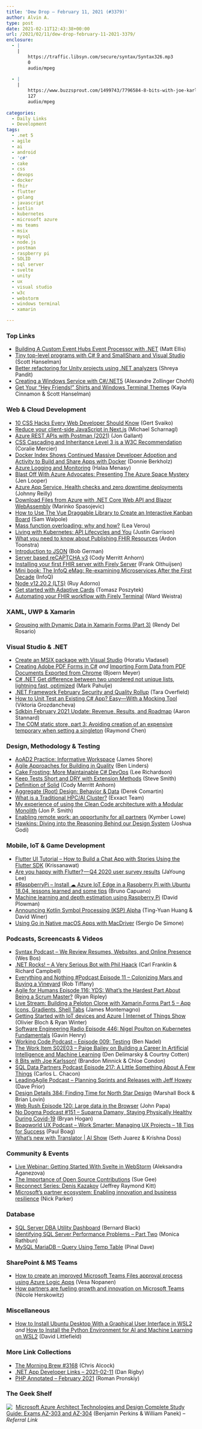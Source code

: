 ```yaml
---
title: 'Dew Drop – February 11, 2021 (#3379)'
author: Alvin A.
type: post
date: 2021-02-11T12:43:38+00:00
url: /2021/02/11/dew-drop-february-11-2021-3379/
enclosure:
  - |
    |
        https://traffic.libsyn.com/secure/syntax/Syntax326.mp3
        0
        audio/mpeg
        
  - |
    |
        https://www.buzzsprout.com/1499743/7796584-8-bits-with-joe-karlsson.mp3?blob_id=34668424
        127
        audio/mpeg
        
categories:
  - Daily Links
  - Development
tags:
  - .net 5
  - agile
  - ai
  - android
  - 'c#'
  - cake
  - css
  - devops
  - docker
  - fhir
  - flutter
  - golang
  - javascript
  - kotlin
  - kubernetes
  - microsoft azure
  - ms teams
  - msix
  - mysql
  - node.js
  - postman
  - raspberry pi
  - SOLID
  - sql server
  - svelte
  - unity
  - ux
  - visual studio
  - w3c
  - webstorm
  - windows terminal
  - xamarin

---
```

### <a name="top"></a>Top Links

  * <a href="https://devblogs.microsoft.com/azure-sdk/custom-event-processor/?WT.mc_id=DOP-MVP-4025064" target="_blank" rel="noopener">Building A Custom Event Hubs Event Processor with .NET</a> (Matt Ellis)
  * <a href="http://feeds.hanselman.com/~/643974152/0/scotthanselman~Tiny-toplevel-programs-with-C-and-SmallSharp-and-Visual-Studio" target="_blank" rel="noopener">Tiny top-level programs with C# 9 and SmallSharp and Visual Studio</a> (Scott Hanselman)
  * <a href="https://devblogs.microsoft.com/visualstudio/guest-post-better-refactoring-for-unity-projects-using-net-analyzers/?WT.mc_id=DOP-MVP-4025064" target="_blank" rel="noopener">Better refactoring for Unity projects using .NET analyzers</a> (Shreya Pandit)
  * <a href="https://devblogs.microsoft.com/ifdef-windows/creating-a-windows-service-with-c-net5/?WT.mc_id=DOP-MVP-4025064" target="_blank" rel="noopener">Creating a Windows Service with C#/.NET5</a> (Alexandre Zollinger Chohfi)
  * <a href="https://twitter.com/cinnamon_msft/status/1359794914595274752?s=27" target="_blank" rel="noopener">Get Your &#8220;Hey Friends!&#8221; Shirts and Windows Terminal Themes</a> (Kayla Cinnamon & Scott Hanselman)



### <a name="web"></a>Web & Cloud Development

  * <a href="https://www.freecodecamp.org/news/10-css-hacks-every-web-developer-should-know/" target="_blank" rel="noopener">10 CSS Hacks Every Web Developer Should Know</a> (Gert Svaiko)
  * <a href="https://justmarkup.com/articles/2021-02-15-recude-client-js-next-js/" target="_blank" rel="noopener">Reduce your client-side JavaScript in Next.js</a> (Michael Scharnagl)
  * <a href="http://feedproxy.google.com/~r/jongallant/~3/vtoes1THJKQ/" target="_blank" rel="noopener">Azure REST APIs with Postman (2021)</a> (Jon Gallant)
  * <a href="https://www.w3.org/blog/news/archives/8921" target="_blank" rel="noopener">CSS Cascading and Inheritance Level 3 is a W3C Recommendation</a> (Coralie Mercier)
  * <a href="https://www.docker.com/blog/docker-index-shows-continued-massive-developer-adoption-and-activity-to-build-and-share-apps-with-docker/" target="_blank" rel="noopener">Docker Index Shows Continued Massive Developer Adoption and Activity to Build and Share Apps with Docker</a> (Donnie Berkholz)
  * <a href="https://techcommunity.microsoft.com/t5/fasttrack-for-azure/azure-logging-and-monitoring/ba-p/2118401?WT.mc_id=DOP-MVP-4025064" target="_blank" rel="noopener">Azure Logging and Monitoring</a> (Halaa Menasy)
  * <a href="https://dev.to/azure/blast-off-with-azure-advocates-presenting-the-azure-space-mystery-mdd" target="_blank" rel="noopener">Blast Off With Azure Advocates: Presenting The Azure Space Mystery</a> (Jen Looper)
  * <a href="http://blog.johnnyreilly.com/2021/02/azure-app-service-health-checks-and-zero-downtime-deployments.html" target="_blank" rel="noopener">Azure App Service, Health checks and zero downtime deployments</a> (Johnny Reilly)
  * <a href="https://code-maze.com/download-files-from-azure-with-net-core-web-api-and-blazor-webassembly/" target="_blank" rel="noopener">Download Files from Azure with .NET Core Web API and Blazor WebAssembly</a> (Marinko Spasojevic)
  * <a href="https://hackernoon.com/how-to-use-the-vue-draggable-library-to-create-an-interactive-kanban-board-0y2j33zh?source=rss" target="_blank" rel="noopener">How to Use The Vue Draggable Library to Create an Interactive Kanban Board</a> (Sam Walpole)
  * <a href="http://feedproxy.google.com/~r/leaverou/~3/t5_WSFJORyY/" target="_blank" rel="noopener">Mass function overloading: why and how?</a> (Lea Verou)
  * <a href="https://thenewstack.io/living-with-kubernetes-api-lifecycles-and-you/" target="_blank" rel="noopener">Living with Kubernetes: API Lifecycles and You</a> (Justin Garrison)
  * <a href="https://fire.ly/2021/02/10/what-you-need-to-know-about-publishing-fhir-resources/" target="_blank" rel="noopener">What you need to know about Publishing FHIR Resources</a> (Ardon Toonstra)
  * <a href="https://techcommunity.microsoft.com/t5/microsoft-365-pnp-blog/introduction-to-json/ba-p/2049369?WT.mc_id=DOP-MVP-4025064" target="_blank" rel="noopener">Introduction to JSON</a> (Bob German)
  * <a href="https://codyanhorn.tech/blog/2021/02/10/Server-based-reCAPTCHA-v3.html" target="_blank" rel="noopener">Server based reCAPTCHA v3</a> (Cody Merritt Anhorn)
  * <a href="https://fire.ly/2021/02/09/installing-your-first-fhir-server-with-firely-server/" target="_blank" rel="noopener">Installing your first FHIR server with Firely Server</a> (Frank Olthuijsen)
  * <a href="https://www.infoq.com/minibooks/reexamining-microservices/?utm_campaign=infoq_content&utm_source=infoq&utm_medium=feed&utm_term=global" target="_blank" rel="noopener">Mini book: The InfoQ eMag: Re-examining Microservices After the First Decade</a> (InfoQ)
  * <a href="https://nodejs.org/en/blog/release/v12.20.2" target="_blank" rel="noopener">Node v12.20.2 (LTS)</a> (Ruy Adorno)
  * <a href="https://techcommunity.microsoft.com/t5/microsoft-365-pnp-blog/get-started-with-adaptive-cards/ba-p/2048786?WT.mc_id=DOP-MVP-4025064" target="_blank" rel="noopener">Get started with Adaptive Cards</a> (Tomasz Poszytek)
  * <a href="https://fire.ly/2021/02/10/automating-your-fhir-workflow-with-firely-terminal/" target="_blank" rel="noopener">Automating your FHIR workflow with Firely Terminal</a> (Ward Weistra)



### <a name="silverlight"></a>XAML, UWP & Xamarin

  * <a href="https://www.xamboy.com/2021/02/10/grouping-with-dynamic-data-in-xamarin-forms-part-3/" target="_blank" rel="noopener">Grouping with Dynamic Data in Xamarin Forms (Part 3)</a> (Rendy Del Rosario)



### <a name="dotnet"></a>Visual Studio & .NET

  * <a href="https://www.advancedinstaller.com/msix-package-in-visual-studio.html" target="_blank" rel="noopener">Create an MSIX package with Visual Studio</a> (Horatiu Vladasel)
  * <a href="https://www.textcontrol.com/blog/2021/02/10/creating-adobe-pdf-forms-in-csharp/" target="_blank" rel="noopener">Creating Adobe PDF Forms in C#</a> _and_ <a href="https://www.textcontrol.com/blog/2021/02/11/importing-form-data-from-pdf-documents-exported-from-chrome/" target="_blank" rel="noopener">Importing Form Data from PDF Documents Exported from Chrome</a> (Bjoern Meyer)
  * <a href="http://feedproxy.google.com/~r/MetadataConsulting/~3/ZGnQ5wmABUU/CSharp-dotNet-Get-difference-between-two-unordered-not-unique-lists-lightning-fast-optimized.html" target="_blank" rel="noopener">C# .NET Get difference between two unordered not unique lists, lightning fast, optimized</a> (Mark Pahulje)
  * <a href="https://devblogs.microsoft.com/dotnet/net-framework-february-security-and-quality-rollup/?WT.mc_id=DOP-MVP-4025064" target="_blank" rel="noopener">.NET Framework February Security and Quality Rollup</a> (Tara Overfield)
  * <a href="https://feeds.telerik.com/link/10828/14278992/how-to-unit-test-existing-csharp-app-easy-with-mocking-tool" target="_blank" rel="noopener">How to Unit Test an Existing C# App? Easy—With a Mocking Tool</a> (Viktoria Grozdancheva)
  * <a href="http://www.aaronstannard.com/sdkbin-update-feb2021/" target="_blank" rel="noopener">Sdkbin February 2021 Update: Revenue, Results, and Roadmap</a> (Aaron Stannard)
  * <a href="https://devblogs.microsoft.com/oldnewthing/20210210-06/?p=104839" target="_blank" rel="noopener">The COM static store, part 3: Avoiding creation of an expensive temporary when setting a singleton</a> (Raymond Chen)



### <a name="design"></a>Design, Methodology & Testing

  * <a href="https://www.jamesshore.com/v2/books/aoad2/informative_workspace" target="_blank" rel="noopener">AoAD2 Practice: Informative Workspace</a> (James Shore)
  * <a href="https://www.infoq.com/news/2021/02/agile-build-in-quality/?utm_campaign=infoq_content&utm_source=infoq&utm_medium=feed&utm_term=global" target="_blank" rel="noopener">Agile Approaches for Building in Quality</a> (Ben Linders)
  * <a href="http://www.leerichardson.com/2021/02/cake-frosting-more-maintainable-c-devops.html" target="_blank" rel="noopener">Cake Frosting: More Maintainable C# DevOps</a> (Lee Richardson)
  * <a href="https://ardalis.com/keep-tests-short-and-dry-with-extensions/" target="_blank" rel="noopener">Keep Tests Short and DRY with Extension Methods</a> (Steve Smith)
  * <a href="https://codyanhorn.tech/blog/2021/02/10/SOLID.html" target="_blank" rel="noopener">Definition of Solid</a> (Cody Merritt Anhorn)
  * <a href="https://codeopinion.com/aggregate-root-design-behavior-data/?utm_source=rss&utm_medium=rss&utm_campaign=aggregate-root-design-behavior-data" target="_blank" rel="noopener">Aggregate (Root) Design: Behavior & Data</a> (Derek Comartin)
  * <a href="https://blog.exxactcorp.com/what-is-an-hpc-cluster/?utm_medium=Feed&utm_source=Syndication" target="_blank" rel="noopener">What is a Traditional HPC/AI Cluster?</a> (Exxact Team)
  * <a href="https://www.thereformedprogrammer.net/my-experience-of-using-the-clean-code-architecture-with-a-modular-monolith/" target="_blank" rel="noopener">My experience of using the Clean Code architecture with a Modular Monolith</a> (Jon P. Smith)
  * <a href="https://blogs.partner.microsoft.com/mpn/enabling-remote-work-an-opportunity-for-all-partners/" target="_blank" rel="noopener">Enabling remote work: an opportunity for all partners</a> (Kymber Lowe)
  * <a href="https://netflixtechblog.com/hawkins-diving-into-the-reasoning-behind-our-design-system-964a7357547?source=rss----2615bd06b42e---4" target="_blank" rel="noopener">Hawkins: Diving into the Reasoning Behind our Design System</a> (Joshua Godi)



### <a name="mobile"></a>Mobile, IoT & Game Development

  * <a href="https://www.freecodecamp.org/news/flutter-messenger-clone/" target="_blank" rel="noopener">Flutter UI Tutorial – How to Build a Chat App with Stories Using the Flutter SDK</a> (Krissanawat)
  * <a href="https://medium.com/flutter/are-you-happy-with-flutter-q4-2020-user-survey-results-41cdd90aaa48?source=rss----4da7dfd21a33---4" target="_blank" rel="noopener">Are you happy with Flutter? — Q4 2020 user survey results</a> (JaYoung Lee)
  * <a href="http://feedproxy.google.com/~r/elbruno/~3/e_1jXbSFiEQ/" target="_blank" rel="noopener">#RaspberryPi – Install ☁ Azure IoT Edge in a Raspberry Pi with Ubuntu 18.04, lessons learned and some tips</a> (Bruno Capuano)
  * <a href="https://www.raspberrypi.org/blog/machine-learning-and-depth-estimation-using-raspberry-pi/" target="_blank" rel="noopener">Machine learning and depth estimation using Raspberry Pi</a> (David Plowman)
  * <a href="http://feedproxy.google.com/~r/blogspot/hsDu/~3/_bhFw3V6MgI/announcing-kotlin-symbol-processing-ksp.html" target="_blank" rel="noopener">Announcing Kotlin Symbol Processing (KSP) Alpha</a> (Ting-Yuan Huang‎ & David Winer)
  * <a href="https://www.infoq.com/news/2021/02/macdriver-go-objc-interop/?utm_campaign=infoq_content&utm_source=infoq&utm_medium=feed&utm_term=global" target="_blank" rel="noopener">Using Go in Native macOS Apps with MacDriver</a> (Sergio De Simone)



### <a name="podcasts"></a>Podcasts, Screencasts & Videos

  * <a href="https://traffic.libsyn.com/secure/syntax/Syntax326.mp3" target="_blank" rel="noopener">Syntax Podcast &#8211; We Review Resumes, Websites, and Online Presence</a> (Wes Bos)
  * <a href="http://www.dotnetrocks.com/default.aspx?ShowNum=1726" target="_blank" rel="noopener">.NET Rocks! &#8211; A Very Serious Bot with Phil Haack</a> (Carl Franklin & Richard Campbell)
  * <a href="https://robtiffany.com/everything-and-nothing-podcast-episode-11-colonizing-mars-and-buying-a-vineyard/" target="_blank" rel="noopener">Everything and Nothing #Podcast Episode 11 – Colonizing Mars and Buying a Vineyard</a> (Rob Tiffany)
  * <a href="https://ryanripley.com/episode-116-yds-whats-the-hardest-part-about-being-a-scrum-master/" target="_blank" rel="noopener">Agile for Humans Episode 116: YDS: What’s the Hardest Part About Being a Scrum Master?</a> (Ryan Ripley)
  * <a href="https://www.youtube.com/watch?v=Tz0tUiMgZA8" target="_blank" rel="noopener">Live Stream: Building a Peloton Clone with Xamarin.Forms Part 5 &#8211; App Icons, Gradients, Shell Tabs</a> (James Montemagno)
  * <a href="https://channel9.msdn.com/Shows/Internet-of-Things-Show/Getting-Started-with-IoT-devices-and-Azure?WT.mc_id=DOP-MVP-4025064" target="_blank" rel="noopener">Getting Started with IoT devices and Azure | Internet of Things Show</a> (Olivier Bloch & Ryan Winter)
  * <a href="https://www.se-radio.net/2021/02/episode-446-nigel-poulton-on-kubernetes-fundamentals/" target="_blank" rel="noopener">Software Engineering Radio Episode 446: Nigel Poulton on Kubernetes Fundamentals</a> (Gavin Henry)
  * <a href="https://www.bennadel.com/blog/3980-working-code-podcast-episode-009-testing.htm" target="_blank" rel="noopener">Working Code Podcast &#8211; Episode 009: Testing</a> (Ben Nadel)
  * <a href="https://theworkitem.com/blog/interview-paige-bailey/" target="_blank" rel="noopener">The Work Item S02E03 &#8211; Paige Bailey on Building a Career In Artificial Intelligence and Machine Learning</a> (Den Delimarsky & Courtny Cotten)
  * <a href="https://www.buzzsprout.com/1499743/7796584-8-bits-with-joe-karlsson.mp3?blob_id=34668424" target="_blank" rel="noopener">8 Bits with Joe Karlsson!</a> (Brandon Minnick & Chloe Condon)
  * <a href="https://sqldatapartners.com/2021/02/10/episode-217-a-little-something-about-a-few-things/" target="_blank" rel="noopener">SQL Data Partners Podcast Episode 217: A Little Something About A Few Things</a> (Carlos L. Chacon)
  * <a href="http://feedproxy.google.com/~r/LeadingAgile/~3/zPqchjXHcyE/" target="_blank" rel="noopener">LeadingAgile Podcast &#8211; Planning Sprints and Releases with Jeff Howey</a> (Dave Prior)
  * <a href="https://designdetails.simplecast.com/episodes/384-finding-time-for-north-star-design-wszp8IIz" target="_blank" rel="noopener">Design Details 384: Finding Time for North Star Design</a> (Marshall Bock & Brian Lovin)
  * <a href="https://webrush.io/episodes/episode-120-large-data-in-the-browser-1iOgu8OP" target="_blank" rel="noopener">Web Rush Episode 120: Large data in the Browser</a> (John Papa)
  * <a href="http://feedproxy.google.com/~r/NoDogmaPodcast/~3/_yZ6Qxs9dlY/151-suparna-damany-staying-physically-healthy-during-covid-19-DWEixoSJ" target="_blank" rel="noopener">No Dogma Podcast #151 &#8211; Suparna Damany, Staying Physically Healthy During Covid-19</a> (Bryan Hogan)
  * <a href="https://the-boagworld-ux-show.simplecast.com/episodes/work-smarter-managing-ux-projects-18-tips-for-success-iKCMHBRj" target="_blank" rel="noopener">Boagworld UX Podcast &#8211; Work Smarter: Managing UX Projects &#8211; 18 Tips for Success</a> (Paul Boag)
  * <a href="https://channel9.msdn.com/Shows/AI-Show/Whats-new-with-Translator?WT.mc_id=DOP-MVP-4025064" target="_blank" rel="noopener">What&#8217;s new with Translator | AI Show</a> (Seth Juarez & Krishna Doss)



### <a name="events"></a>Community & Events

  * <a href="https://blog.jetbrains.com/webstorm/2021/02/live-webinar-getting-started-with-svelte-in-webstorm/" target="_blank" rel="noopener">Live Webinar: Getting Started With Svelte in WebStorm</a> (Aleksandra Aganezova)
  * <a href="http://www.i-programmer.info/news/136-open-source/14343-the-importance-of-open-source-contributions.html" target="_blank" rel="noopener">The Importance of Open Source Contributions</a> (Sue Gee)
  * <a href="https://techcommunity.microsoft.com/t5/microsoft-mvp-award-program-blog/reconnect-series-denis-kazakov/ba-p/2119333?WT.mc_id=DOP-MVP-4025064" target="_blank" rel="noopener">Reconnect Series: Denis Kazakov</a> (Jeffrey Raymond Kitt)
  * <a href="https://blogs.microsoft.com/blog/2021/02/10/microsofts-partner-ecosystem-enabling-innovation-and-business-resilience/" target="_blank" rel="noopener">Microsoft’s partner ecosystem: Enabling innovation and business resilience</a> (Nick Parker)



### <a name="sql"></a>Database

  * <a href="http://feedproxy.google.com/~r/MSSQLTips-LatestSqlServerTips/~3/V73JnoQ_L00/" target="_blank" rel="noopener">SQL Server DBA Utility Dashboard</a> (Bernard Black)
  * <a href="https://www.c-sharpcorner.com/article/identifying-sql-server-performance-problems-part-two/" target="_blank" rel="noopener">Identifying SQL Server Performance Problems &#8211; Part Two</a> (Monica Rathbun)
  * <a href="https://blog.sqlauthority.com/2021/02/11/mysql-mariadb-query-using-temp-table/?utm_source=rss&utm_medium=rss&utm_campaign=mysql-mariadb-query-using-temp-table" target="_blank" rel="noopener">MySQL MariaDB – Query Using Temp Table</a> (Pinal Dave)



### <a name="sp"></a>SharePoint & MS Teams

  * <a href="https://myteamsday.com/2021/02/10/improved-files-approval/" target="_blank" rel="noopener">How to create an improved Microsoft Teams Files approval process using Azure Logic Apps</a> (Vesa Nopanen)
  * <a href="https://www.microsoft.com/en-us/microsoft-365/blog/2021/02/10/how-partners-are-fueling-growth-and-innovation-on-microsoft-teams/" target="_blank" rel="noopener">How partners are fueling growth and innovation on Microsoft Teams</a> (Nicole Herskowitz)



### <a name="misc"></a>Miscellaneous

  * <a href="https://codeburst.io/how-to-install-ubuntu-desktop-with-a-graphical-user-interface-in-wsl2-95911ee2997f?source=rss----61061eb0c96b---4" target="_blank" rel="noopener">How to Install Ubuntu Desktop With a Graphical User Interface in WSL2</a> _and_ <a href="https://codeburst.io/how-to-install-the-python-environment-for-ai-and-machine-learning-on-wsl2-612240cb8c0c?source=rss----61061eb0c96b---4" target="_blank" rel="noopener">How to Install the Python Environment for AI and Machine Learning on WSL2</a> (David Littlefield)



### <a name="links"></a>More Link Collections

  * <a href="http://feedproxy.google.com/~r/ReflectivePerspective/~3/R_GncfEoJec/" target="_blank" rel="noopener">The Morning Brew #3168</a> (Chris Alcock)
  * <a href="https://links.danrigby.com/2021/02/app-developer-links-2021-02-11/" target="_blank" rel="noopener">.NET App Developer Links &#8211; 2021-02-11</a> (Dan Rigby)
  * <a href="https://blog.jetbrains.com/phpstorm/2021/02/php-annotated-february-2021/" target="_blank" rel="noopener">PHP Annotated – February 2021</a> (Roman Pronskiy)



### <a name="shelf"></a>The Geek Shelf

<a href="https://www.amazon.com/dp/1119559537/?tag=amavin-20" target="_blank" rel="noopener"><img decoding="async" align="left" style="margin: 0px 5px 0px 0px; border: 0px currentcolor; border-image: none; float: left; display: inline; background-image: none;" src="https://m.media-amazon.com/images/I/51J-AMWoSmL._SS135_.jpg" border="0" /></a>&nbsp;<a href="https://www.amazon.com/dp/1119559537/?tag=amavin-20" target="_blank" rel="noopener">Microsoft Azure Architect Technologies and Design Complete Study Guide: Exams AZ-303 and AZ-304</a> (Benjamin Perkins & William Panek) _&#8211; Referral Link_
